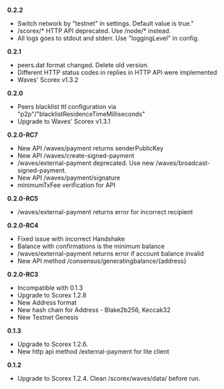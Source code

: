 **0.2.2**

* Switch network by "testnet" in settings. Default value is true."
* /scorex/* HTTP API deprecated. Use /node/* instead.
* All logs goes to stdout and stderr. Use "loggingLevel" in config. 

**0.2.1**

* peers.dat format changed. Delete old version.
* Different HTTP status codes in replies in HTTP API were implemented
* Waves' Scorex v1.3.2

**0.2.0**

* Peers blacklist ttl configuration via "p2p"/"blacklistResidenceTimeMilliseconds"
* Upgrade to Waves' Scorex v1.3.1

**0.2.0-RC7**

* New API /waves/payment returns senderPublicKey
* New API /waves/create-signed-payment
* /waves/external-payment deprecated. 
  Use new /waves/broadcast-signed-payment.
* New API /waves/payment/signature
* minimumTxFee verification for API

**0.2.0-RC5**

* /waves/external-payment returns error for incorrect recipient

**0.2.0-RC4**

* Fixed issue with incorrect Handshake
* Balance with confirmations is the minimum balance
* /waves/external-payment returns error if account balance invalid
* New API method /consensus/generatingbalance/{address}

**0.2.0-RC3**

* Incompatible with 0.1.3
* Upgrade to Scorex 1.2.8
* New Address format
* New hash chain for Address - Blake2b256, Keccak32
* New Testnet Genesis

**0.1.3**

* Upgrade to Scorex 1.2.6.
* New http api method /external-payment for lite client

**0.1.2**

* Upgrade to Scorex 1.2.4. Clean /scorex/waves/data/ before run.
